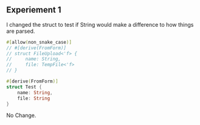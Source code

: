 ## Experiement 1

I changed the struct to test if String would make a difference to how things are parsed.

```rs
#[allow(non_snake_case)]
// #[derive(FromForm)]
// struct FileUpload<'f> {
//     name: String,
//     file: TempFile<'f>
// }

#[derive(FromForm)]
struct Test {
    name: String,
    file: String
}
```

No Change.